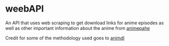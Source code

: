 # weebAPI
An API that uses web scraping to get download links for anime episodes as well as other important information about the anime from [animepahe](https://animepahe.ru/)


Credit for some of the methodology used goes to [animdl](https://github.com/justfoolingaround/animdl)